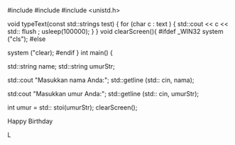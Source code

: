 #include <iostream>
#include <cstdlib>
#include <unistd.h>

void typeText(const std::strings test) {
for (char c : text ) {
  std::cout << c << std:: flush ;
  usleep(100000);
}
}
void clearScreen(){
#ifdef _WIN32
system ("cls");
#else

system ("clear);
#endif
}
int main() {

std::string name;
std::string umurStr;

std::cout "Masukkan nama Anda:";
std::getline (std:: cin, nama);

std:cout "Masukkan umur Anda:";
std::getline (std:: cin, umurStr);

int umur = std:: stoi(umurStr);
clearScreen();

Happy Birthday 

L
